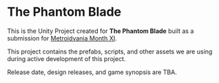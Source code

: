 # The Phantom Blade

This is the Unity Project created for  __The Phantom Blade__ built as a submission for [Metroidvania Month XI](https://itch.io/jam/metroidvania-month-11).

This project contains the prefabs, scripts, and other assets we are using during active development of this project.

Release date, design releases, and game synopsis are TBA.